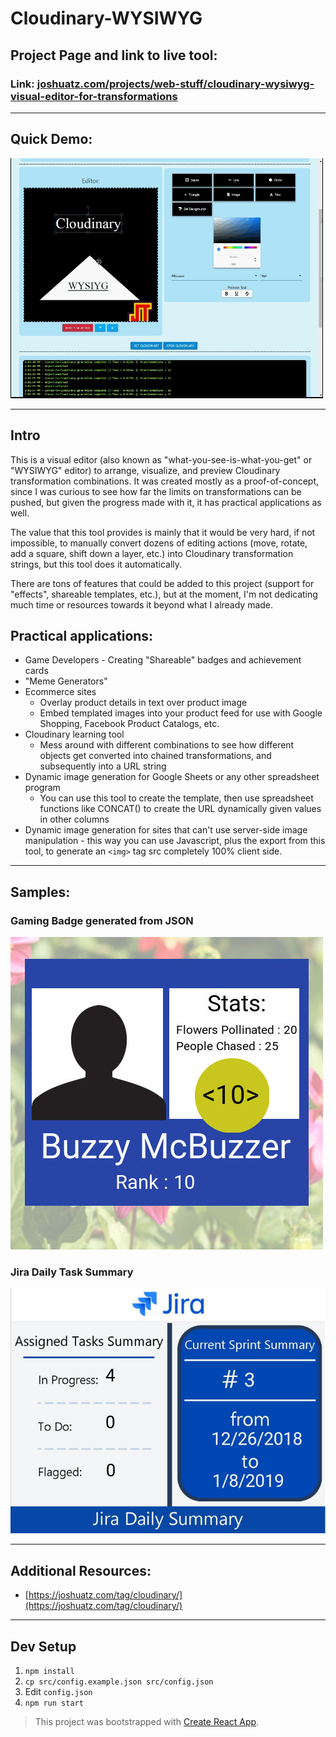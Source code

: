 # Cloudinary-WYSIWYG
## Project Page and link to live tool:
### Link: [joshuatz.com/projects/web-stuff/cloudinary-wysiwyg-visual-editor-for-transformations](https://joshuatz.com/projects/web-stuff/cloudinary-wysiwyg-visual-editor-for-transformations)

---

## Quick Demo:
![Quick Demo GIF](/src/readme-files/Cloudinary_WYSIWYG-Quick_Editor_Demo.gif?raw=true)

---
## Intro
This is a visual editor (also known as "what-you-see-is-what-you-get" or "WYSIWYG" editor) to arrange, visualize, and preview Cloudinary transformation combinations. It was created mostly as a proof-of-concept, since I was curious to see how far the limits on transformations can be pushed, but given the progress made with it, it has practical applications as well.

The value that this tool provides is mainly that it would be very hard, if not impossible, to manually convert dozens of editing actions (move, rotate, add a square, shift down a layer, etc.) into Cloudinary transformation strings, but this tool does it automatically.

There are tons of features that could be added to this project (support for "effects", shareable templates, etc.), but at the moment, I'm not dedicating much time or resources towards it beyond what I already made.

## Practical applications:
 -  Game Developers - Creating "Shareable" badges and achievement cards
 -  "Meme Generators"
 -  Ecommerce sites
    -   Overlay product details in text over product image
    -   Embed templated images into your product feed for use with Google Shopping, Facebook Product Catalogs, etc.
 -  Cloudinary learning tool
    -   Mess around with different combinations to see how different objects get converted into chained transformations, and subsequently into a URL string
 -  Dynamic image generation for Google Sheets or any other spreadsheet program
    -   You can use this tool to create the template, then use spreadsheet functions like CONCAT() to create the URL dynamically given values in other columns
 -   Dynamic image generation for sites that can't use server-side image manipulation - this way you can use Javascript, plus the export from this tool, to generate an ```<img>``` tag src completely 100% client side.

---

## Samples:
### Gaming Badge generated from JSON
![Gaming Badge Demo](/src/readme-files/Cloudinary_-_Dynamic_Gaming_Badge_Overlay_Generated_Example.jpg)
### Jira Daily Task Summary
![Jira Daily Task Summary](/src/readme-files/Cloudinary_-_Jira_Daily_Task_Summary_Generated_Image_Sample.jpg)

---

## Additional Resources:
 -  [https://joshuatz.com/tag/cloudinary/](https://joshuatz.com/tag/cloudinary/)

---

## Dev Setup

1. `npm install`
2. `cp src/config.example.json src/config.json`
3. Edit `config.json`
4. `npm run start`

> This project was bootstrapped with [Create React App](https://github.com/facebook/create-react-app).
